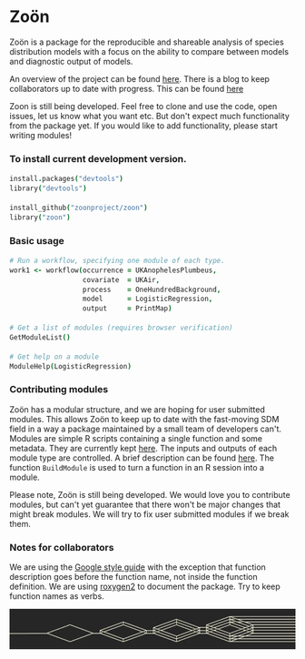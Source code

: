 # Zoön

Zoön is a package for the reproducible and shareable analysis of species distribution models with a focus on the ability to compare between models and diagnostic output of models.


An overview of the project can be found [here](http://www.2020science.net/research/species-distribution-modelling).
There is a blog to keep collaborators up to date with progress. This can be found [here](http://zoonproject.wordpress.com)

Zoon is still being developed. Feel free to clone and use the code, open issues, let us know what you want etc. But don't expect much functionality from the package yet. If you would like to add functionality, please start writing modules!





### To install current development version.

```coffee
install.packages("devtools")
library("devtools")

install_github("zoonproject/zoon")
library("zoon")
```

### Basic usage

```coffee
# Run a workflow, specifying one module of each type.
work1 <- workflow(occurrence = UKAnophelesPlumbeus,
                  covariate  = UKAir,
                  process    = OneHundredBackground,
                  model      = LogisticRegression,
                  output     = PrintMap)

# Get a list of modules (requires browser verification)
GetModuleList()

# Get help on a module
ModuleHelp(LogisticRegression)
```


### Contributing modules

Zoön has a modular structure, and we are hoping for user submitted modules. This allows Zoön to keep up to date with the fast-moving SDM field in a way a package maintained by a small team of developers can't. Modules are simple R scripts containing a single function and some metadata. They are currently kept [here](https://github.com/zoonproject/modules). The inputs and outputs of each module type are controlled. A brief description can be found [here](https://github.com/zoonproject/zoon/blob/master/vignettes/Module_IO_for_devs.Rmd). The function `BuildModule` is used to turn a function in an R session into a module. 

Please note, Zoön is still being developed. We would love you to contribute modules, but can't yet guarantee that there won't be major changes that might break modules. We will try to fix user submitted modules if we break them. 


### Notes for collaborators

We are using the [Google style guide](https://google-styleguide.googlecode.com/svn/trunk/Rguide.xml) with the exception that function description goes before the function name, not inside the function definition. We are using [roxygen2](http://cran.r-project.org/web/packages/roxygen2/vignettes/roxygen2.html) to document the package. Try to keep function names as verbs.


![Zoon banner](https://github.com/zoonproject/blog/blob/master/zoon.jpg)
